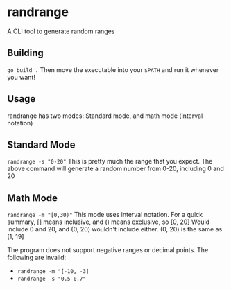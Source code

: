 # randrange
A CLI tool to generate random ranges

## Building
`go build .`
Then move the executable into your `$PATH` and run it whenever you want!

## Usage
randrange has two modes: Standard mode, and math mode (interval notation)

## Standard Mode
`randrange -s "0-20"`
This is pretty much the range that you expect. The above command will generate a random number from 0-20, including 0 and 20

## Math Mode
`randrange -m "[0,30)"`
This mode uses interval notation. For a quick summary, [] means inclusive, and () means exclusive, so
[0, 20] Would include 0 and 20, and (0, 20) wouldn't include either. (0, 20) is the same as [1, 19]

The program does not support negative ranges or decimal points. The following are invalid:
 - `randrange -m "[-10, -3]`
 - `randrange -s "0.5-0.7"`
